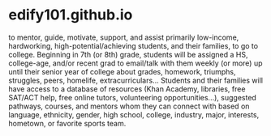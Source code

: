 # edify101.github.io
to mentor, guide, motivate, support, and assist primarily low-income, hardworking, high-potential/achieving students, and their families, to go to college. Beginning in 7th (or 8th) grade, students will be assigned a HS, college-age, and/or recent grad to email/talk with them weekly (or more) up until their senior year of college about grades, homework, triumphs, struggles, peers, homelife, extracurriculars...  Students and their families will have access to a database of resources (Khan Academy, libraries, free SAT/ACT help, free online tutors, volunteering opportunities...), suggested pathways, courses, and mentors whom they can connect with based on language, ethnicity, gender, high school, college, industry, major, interests, hometown, or favorite sports team.
